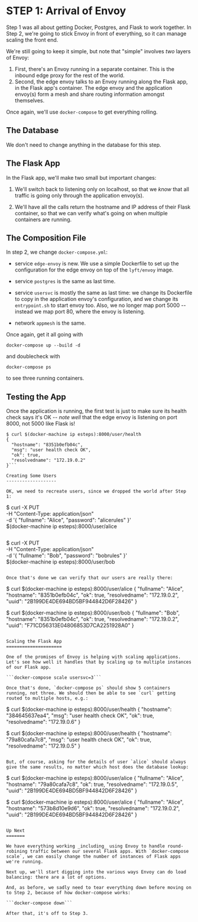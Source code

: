 STEP 1: Arrival of Envoy 
=============================================

Step 1 was all about getting Docker, Postgres, and Flask to work together. In Step 2, we're going to stick Envoy in front of everything, so it can manage scaling the front end. 

We're still going to keep it simple, but note that "simple" involves _two_ layers of Envoy:

1. First, there's an Envoy running in a separate container. This is the inbound edge proxy for the rest of the world.
2. Second, the edge envoy talks to an Envoy running along the Flask app, in the Flask app's container. The edge envoy and the application envoy(s) form a mesh and share routing information amongst themselves.

Once again, we'll use `docker-compose` to get everything rolling.


The Database
------------

We don't need to change anything in the database for this step.

The Flask App
-------------

In the Flask app, we'll make two small but important changes:

1. We'll switch back to listening only on localhost, so that we _know_ that all traffic is going only through the application envoy(s).

2. We'll have all the calls return the hostname and IP address of their Flask container, so that we can verify what's going on when multiple containers are running.

The Composition File
--------------------

In step 2, we change `docker-compose.yml`:

   - service `edge-envoy` is new. We use a simple Dockerfile to set up the configuration for the edge envoy on top of the `lyft/envoy` image.

   - service `postgres` is the same as last time.

   - service `usersvc` is mostly the same as last time: we change its Dockerfile to copy in the application envoy's configuration, and we change its `entrypoint.sh` to start envoy too. Also, we no longer map port 5000 -- instead we map port 80, where the envoy is listening.

   - network `appmesh` is the same.

Once again, get it all going with

```docker-compose up --build -d```

and doublecheck with

```docker-compose ps```

to see three running containers.

Testing the App
---------------

Once the application is running, the first test is just to make sure its health check says it's OK -- *note well* that the edge envoy is listening on port 8000, not 5000 like Flask is!

```
$ curl $(docker-machine ip esteps):8000/user/health
{
  "hostname": "8351b0efb04c",
  "msg": "user health check OK",
  "ok": true,
  "resolvedname": "172.19.0.2"
}```

Creating Some Users
-------------------

OK, we need to recreate users, since we dropped the world after Step 1:

```
$ curl -X PUT \
       -H "Content-Type: application/json" \
       -d '{ "fullname": "Alice", "password": "alicerules" }' \
       $(docker-machine ip esteps):8000/user/alice
```

```
$ curl -X PUT \
       -H "Content-Type: application/json" \
       -d '{ "fullname": "Bob", "password": "bobrules" }' \
       $(docker-machine ip esteps):8000/user/bob
```

Once that's done we can verify that our users are really there:

```
$ curl $(docker-machine ip esteps):8000/user/alice
{
  "fullname": "Alice",
  "hostname": "8351b0efb04c",
  "ok": true,
  "resolvedname": "172.19.0.2",
  "uuid": "2B199DE4DE694BD5BF944842D6F28426"
}

$ curl $(docker-machine ip esteps):8000/user/bob
{
  "fullname": "Bob",
  "hostname": "8351b0efb04c",
  "ok": true,
  "resolvedname": "172.19.0.2",
  "uuid": "F71CD56313E04806853D7CA2251928A0"
}
```

Scaling the Flask App
=====================

One of the promises of Envoy is helping with scaling applications. Let's see how well it handles that by scaling up to multiple instances of our Flask app.

```docker-compose scale usersvc=3```

Once that's done, `docker-compose ps` should show 5 containers running, not three. We should then be able to see `curl` getting routed to multiple hosts, e.g.:

```
$ curl $(docker-machine ip esteps):8000/user/health
{
  "hostname": "384645637ea4",
  "msg": "user health check OK",
  "ok": true,
  "resolvedname": "172.19.0.6"
}

$ curl $(docker-machine ip esteps):8000/user/health
{
  "hostname": "79a80cafa7c8",
  "msg": "user health check OK",
  "ok": true,
  "resolvedname": "172.19.0.5"
}
```

But, of course, asking for the details of user `alice` should always give the same results, no matter which host does the database lookup:

```
$ curl $(docker-machine ip esteps):8000/user/alice
{
  "fullname": "Alice",
  "hostname": "79a80cafa7c8",
  "ok": true,
  "resolvedname": "172.19.0.5",
  "uuid": "2B199DE4DE694BD5BF944842D6F28426"
}

$ curl $(docker-machine ip esteps):8000/user/alice
{
  "fullname": "Alice",
  "hostname": "573b8d10e9d6",
  "ok": true,
  "resolvedname": "172.19.0.2",
  "uuid": "2B199DE4DE694BD5BF944842D6F28426"
}
```

Up Next
=======

We have everything working _including_ using Envoy to handle round-robining traffic between our several Flask apps. With `docker-compose scale`, we can easily change the number of instances of Flask apps we're running.

Next up, we'll start digging into the various ways Envoy can do load balancing: there are a lot of options.

And, as before, we sadly need to tear everything down before moving on to Step 2, because of how docker-compose works:

```docker-compose down```

After that, it's off to Step 3.
